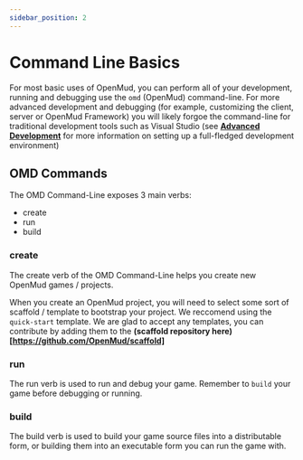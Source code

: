 ```yaml
---
sidebar_position: 2
---
```


# Command Line Basics

For most basic uses of OpenMud, you can perform all of your development, running and debugging use the `omd` (OpenMud) command-line. For more advanced development and debugging (for example, customizing the client, server or OpenMud Framework) you will likely forgoe the command-line for traditional development tools such as Visual Studio (see **[Advanced Development](/docs/getting-started/advanced-development.md)** for more information on setting up a full-fledged development environment)


## OMD Commands

The OMD Command-Line exposes 3 main verbs:
* create
* run
* build

### create
The create verb of the OMD Command-Line helps you create new OpenMud games / projects.

When you create an OpenMud project, you will need to select some sort of scaffold / template to bootstrap your project. We reccomend using the `quick-start` template. We are glad to accept any templates, you can contribute by adding them to the **(scaffold repository here)[https://github.com/OpenMud/scaffold]**

### run

The run verb is used to run and debug your game. Remember to `build` your game before debugging or running.

### build

The build verb is used to build your game source files into a distributable form, or building them into an executable form you can run the game with.